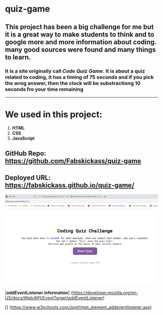 # quiz-game

## This project has been a big challenge for me but it is a great way to make students to think and to google more and more information about coding. many good sources were found and many things to learn.
### It is a site originally call *Code Quiz Game*. It is about a quiz related to coding, it has a timing of 75 seconds and if you pick the wrog answer, then the clock will be substractiong 10 seconds fro your time remaining

---
# We used in this project:
1. **HTML**
2. **CSS**
3. **JavaScript**

## GitHub Repo: https://github.com/Fabskickass/quiz-game

## Deployed URL: https://fabskickass.github.io/quiz-game/

![alt text](./assets/images/Quiz-code.png)

[**addEventListener information**] (https://developer.mozilla.org/en-US/docs/Web/API/EventTarget/addEventListener)

[] (https://www.w3schools.com/Jsref/met_element_addeventlistener.asp)






